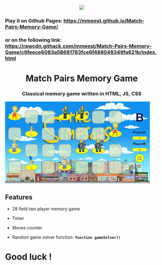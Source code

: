 <p align="center"><img src="https://user-images.githubusercontent.com/34022590/110904517-c358ee00-8311-11eb-8137-4317f279731c.png" width="350px"></p>

### Play it on Github Pages: https://mmeest.github.io/Match-Pairs-Memory-Game/
### or on the following link: https://rawcdn.githack.com/mmeest/Match-Pairs-Memory-Game/c6feece6083a58681783fce6f488048349fa621b/index.html

<h1 align="center">
    <strong>Match Pairs Memory Game</strong>
</h1>
<h3 align="center">
    Classical memory game written in HTML, JS, CSS
</h3>

![](Screen.gif) 

## Features
* 28 field two player memory game
* Timer
* Moves counter

* Random game solver function: 
**`function gameSolver()`**


# Good luck !


